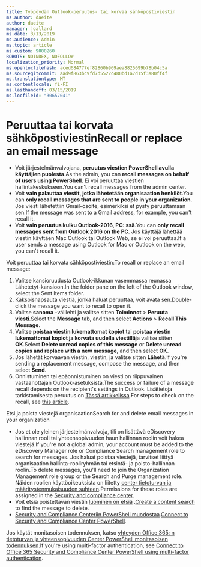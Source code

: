 ```yaml
---
title: Työpöydän Outlook-peruutus- tai korvaa sähköpostiviestin
ms.author: daeite
author: daeite
manager: joallard
ms.date: 3/13/2019
ms.audience: Admin
ms.topic: article
ms.custom: 9000260
ROBOTS: NOINDEX, NOFOLLOW
localization_priority: Normal
ms.openlocfilehash: aced684777ef82860b969aea8825699b78b04c5a
ms.sourcegitcommit: aad9f863bc9fd7d5522c480bd1a7d15f3a80ff4f
ms.translationtype: MT
ms.contentlocale: fi-FI
ms.lasthandoff: 03/15/2019
ms.locfileid: "30657041"
---
```

# <a name="recall-or-replace-an-email-message"></a><span data-ttu-id="7e7ae-102">Peruuttaa tai korvata sähköpostiviestin</span><span class="sxs-lookup"><span data-stu-id="7e7ae-102">Recall or replace an email message</span></span>

- <span data-ttu-id="7e7ae-103">Voit järjestelmänvalvojana, **peruutus viestien PowerShell avulla käyttäjien puolesta**.</span><span class="sxs-lookup"><span data-stu-id="7e7ae-103">As the admin, you can **recall messages on behalf of users using PowerShell**.</span></span> <span data-ttu-id="7e7ae-104">Ei voi peruuttaa viestien hallintakeskukseen.</span><span class="sxs-lookup"><span data-stu-id="7e7ae-104">You can't recall messages from the admin center.</span></span>
- <span data-ttu-id="7e7ae-105">Voit **vain palauttaa viestit, jotka lähetetään organisaation henkilöt**.</span><span class="sxs-lookup"><span data-stu-id="7e7ae-105">You can **only recall messages that are sent to people in your organization**.</span></span> <span data-ttu-id="7e7ae-106">Jos viesti lähetettiin Gmail-osoite, esimerkiksi et pysty peruuttamaan sen.</span><span class="sxs-lookup"><span data-stu-id="7e7ae-106">If the message was sent to a Gmail address, for example, you can't recall it.</span></span>
- <span data-ttu-id="7e7ae-107">Voit **vain peruutus kulku Outlook-2016, PC: ssä**.</span><span class="sxs-lookup"><span data-stu-id="7e7ae-107">You can **only recall messages sent from Outlook 2016 on the PC**.</span></span> <span data-ttu-id="7e7ae-108">Jos käyttäjä lähettää viestin käyttäen Mac Outlook tai Outlook Web, se ei voi peruuttaa.</span><span class="sxs-lookup"><span data-stu-id="7e7ae-108">If a user sends a message using Outlook for Mac or Outlook on the web, you can't recall it.</span></span>

<span data-ttu-id="7e7ae-109">Voit peruuttaa tai korvata sähköpostiviestin:</span><span class="sxs-lookup"><span data-stu-id="7e7ae-109">To recall or replace an email message:</span></span>

1. <span data-ttu-id="7e7ae-110">Valitse kansioruudusta Outlook-ikkunan vasemmassa reunassa Lähetetyt-kansioon.</span><span class="sxs-lookup"><span data-stu-id="7e7ae-110">In the folder pane on the left of the Outlook window, select the Sent Items folder.</span></span>
1. <span data-ttu-id="7e7ae-111">Kaksoisnapsauta viestiä, jonka haluat peruuttaa, voit avata sen.</span><span class="sxs-lookup"><span data-stu-id="7e7ae-111">Double-click the message you want to recall to open it.</span></span>
1. <span data-ttu-id="7e7ae-112">Valitse **sanoma** -välilehti ja valitse sitten **Toiminnot** > **Peruuta viesti**.</span><span class="sxs-lookup"><span data-stu-id="7e7ae-112">Select the **Message** tab, and then select **Actions** > **Recall This Message**.</span></span>
1. <span data-ttu-id="7e7ae-113">Valitse **poistaa viestin lukemattomat kopiot** tai **poistaa viestin lukemattomat kopiot ja korvata uudella viestillä**ja valitse sitten **OK**.</span><span class="sxs-lookup"><span data-stu-id="7e7ae-113">Select **Delete unread copies of this message** or **Delete unread copies and replace with a new message**, and then select **OK**.</span></span>
1. <span data-ttu-id="7e7ae-114">Jos lähetät korvaavan viestin, viestin, ja valitse sitten **Lähetä**.</span><span class="sxs-lookup"><span data-stu-id="7e7ae-114">If you're sending a replacement message, compose the message, and then select **Send**.</span></span>
1. <span data-ttu-id="7e7ae-115">Onnistuminen tai epäonnistuminen on viesti on riippuvainen vastaanottajan Outlook-asetuksista.</span><span class="sxs-lookup"><span data-stu-id="7e7ae-115">The success or failure of a message recall depends on the recipient's settings in Outlook.</span></span> <span data-ttu-id="7e7ae-116">Lisätietoja tarkistamisesta peruutus on [Tässä artikkelissa](https://support.office.com/article/35027f88-d655-4554-b4f8-6c0729a723a0).</span><span class="sxs-lookup"><span data-stu-id="7e7ae-116">For steps to check on the recall, see [this article](https://support.office.com/article/35027f88-d655-4554-b4f8-6c0729a723a0).</span></span>

<span data-ttu-id="7e7ae-117">Etsi ja poista viestejä organisaation</span><span class="sxs-lookup"><span data-stu-id="7e7ae-117">Search for and delete email messages in your organization</span></span>

- <span data-ttu-id="7e7ae-118">Jos et ole yleinen järjestelmänvalvoja, tili on lisättävä eDiscovery hallinnan rooli tai yhteensopivuuden haun hallinnan roolin voit hakea viestejä.</span><span class="sxs-lookup"><span data-stu-id="7e7ae-118">If you're not a global admin, your account must be added to the eDiscovery Manager role or Compliance Search management role to search for messages.</span></span> <span data-ttu-id="7e7ae-119">Jos haluat poistaa viestejä, tarvitset liittyä organisaation hallinta-rooliryhmän tai etsintä- ja poisto-hallinnan roolin.</span><span class="sxs-lookup"><span data-stu-id="7e7ae-119">To delete messages, you'll need to join the Organization Management role group or the Search and Purge management role.</span></span> <span data-ttu-id="7e7ae-120">Näiden roolien käyttöoikeuksista on liitetty [center tietoturvan ja määritystenmukaisuuden suhteen](https://go.microsoft.com/fwlink/?linkid=2083731).</span><span class="sxs-lookup"><span data-stu-id="7e7ae-120">Permissions for these roles are assigned in the [Security and compliance center](https://go.microsoft.com/fwlink/?linkid=2083731).</span></span>
- <span data-ttu-id="7e7ae-121">Voit etsiä poistettavan viestin [luominen on etsiä](https://docs.microsoft.com/office365/securitycompliance/content-search) .</span><span class="sxs-lookup"><span data-stu-id="7e7ae-121">[Create a content search](https://docs.microsoft.com/office365/securitycompliance/content-search) to find the message to delete.</span></span>
- <span data-ttu-id="7e7ae-122">[Security and Compliance Centeriin PowerShell muodostaa](https://docs.microsoft.com/powershell/exchange/office-365-scc/connect-to-scc-powershell/connect-to-scc-powershell?view=exchange-ps).</span><span class="sxs-lookup"><span data-stu-id="7e7ae-122">[Connect to Security and Compliance Center PowerShell](https://docs.microsoft.com/powershell/exchange/office-365-scc/connect-to-scc-powershell/connect-to-scc-powershell?view=exchange-ps).</span></span>

<span data-ttu-id="7e7ae-123">Jos käytät monitasoisen todennuksen, katso [yhteyden Office 365: n tietoturvan ja yhteensopivuuden Center PowerShell monitasoisen todennuksen](https://docs.microsoft.com/powershell/exchange/office-365-scc/connect-to-scc-powershell/mfa-connect-to-scc-powershell?view=exchange-ps).</span><span class="sxs-lookup"><span data-stu-id="7e7ae-123">If you're using multi-factor authentication, see [Connect to Office 365 Security and Compliance Center PowerShell using multi-factor authentication](https://docs.microsoft.com/powershell/exchange/office-365-scc/connect-to-scc-powershell/mfa-connect-to-scc-powershell?view=exchange-ps).</span></span>